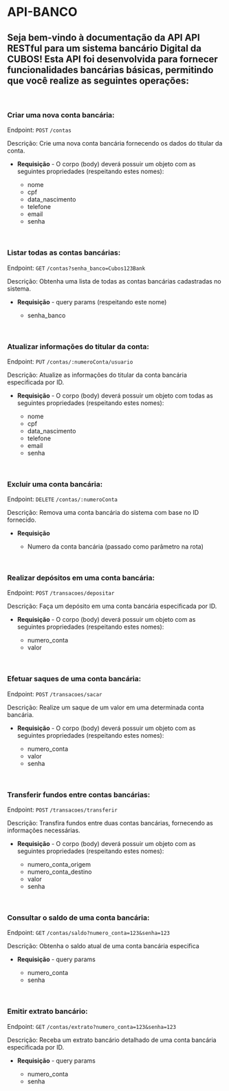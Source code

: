 # API-BANCO

## Seja bem-vindo à documentação da API API RESTful para um sistema bancário Digital da CUBOS! Esta API foi desenvolvida para fornecer funcionalidades bancárias básicas, permitindo que você realize as seguintes operações:

<br/> 

### Criar uma nova conta bancária:

Endpoint: `POST` `/contas`

Descrição: Crie uma nova conta bancária fornecendo os dados do titular da conta.

-   **Requisição** - O corpo (body) deverá possuir um objeto com as seguintes propriedades (respeitando estes nomes):

    -   nome
    -   cpf
    -   data_nascimento
    -   telefone
    -   email
    -   senha

<br/> 

### Listar todas as contas bancárias:

Endpoint: `GET` `/contas?senha_banco=Cubos123Bank`

Descrição: Obtenha uma lista de todas as contas bancárias cadastradas no sistema.


-   **Requisição** - query params (respeitando este nome)

    -   senha_banco

<br/> 

### Atualizar informações do titular da conta:

Endpoint: `PUT` `/contas/:numeroConta/usuario`

Descrição: Atualize as informações do titular da conta bancária especificada por ID.

-   **Requisição** - O corpo (body) deverá possuir um objeto com todas as seguintes propriedades (respeitando estes nomes):

    -   nome
    -   cpf
    -   data_nascimento
    -   telefone
    -   email
    -   senha

<br/> 

### Excluir uma conta bancária:

Endpoint:  `DELETE` `/contas/:numeroConta`

Descrição: Remova uma conta bancária do sistema com base no ID fornecido.

-   **Requisição**

    -   Numero da conta bancária (passado como parâmetro na rota)

<br/> 

### Realizar depósitos em uma conta bancária:

Endpoint: `POST` `/transacoes/depositar`

Descrição: Faça um depósito em uma conta bancária especificada por ID.

-   **Requisição** - O corpo (body) deverá possuir um objeto com as seguintes propriedades (respeitando estes nomes):

    -   numero_conta
    -   valor


<br/> 

### Efetuar saques de uma conta bancária:

Endpoint: `POST` `/transacoes/sacar`

Descrição: Realize um saque de um valor em uma determinada conta bancária.

-   **Requisição** - O corpo (body) deverá possuir um objeto com as seguintes propriedades (respeitando estes nomes):

    -   numero_conta
    -   valor
    -   senha


<br/> 

### Transferir fundos entre contas bancárias:

Endpoint: `POST` `/transacoes/transferir`

Descrição: Transfira fundos entre duas contas bancárias, fornecendo as informações necessárias.

-   **Requisição** - O corpo (body) deverá possuir um objeto com as seguintes propriedades (respeitando estes nomes):

    -   numero_conta_origem
    -   numero_conta_destino
    -   valor
    -   senha

<br/> 

### Consultar o saldo de uma conta bancária:

Endpoint: `GET` `/contas/saldo?numero_conta=123&senha=123`

Descrição: Obtenha o saldo atual de uma conta bancária especifica

-   **Requisição** - query params

    -   numero_conta
    -   senha

<br/> 

### Emitir extrato bancário:

Endpoint: `GET` `/contas/extrato?numero_conta=123&senha=123`

Descrição: Receba um extrato bancário detalhado de uma conta bancária especificada por ID.

-   **Requisição** - query params

    -   numero_conta
    -   senha
